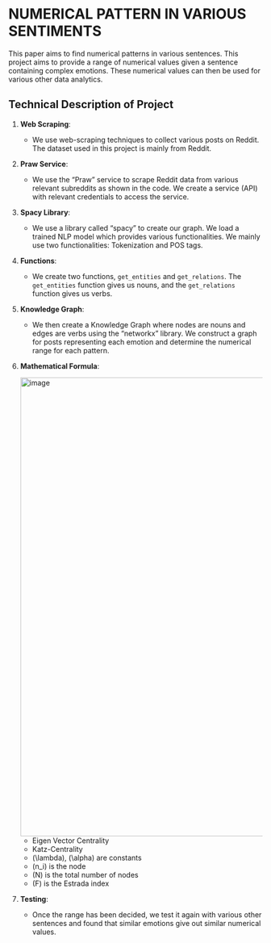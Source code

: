 # NUMERICAL PATTERN IN VARIOUS SENTIMENTS

This paper aims to find numerical patterns in various sentences. This project aims to provide a range of numerical values given a sentence containing complex emotions. These numerical values can then be used for various other data analytics.

## Technical Description of Project

1. **Web Scraping**:
    - We use web-scraping techniques to collect various posts on Reddit. The dataset used in this project is mainly from Reddit.

2. **Praw Service**:
    - We use the “Praw” service to scrape Reddit data from various relevant subreddits as shown in the code. We create a service (API) with relevant credentials to access the service.

3. **Spacy Library**:
    - We use a library called “spacy” to create our graph. We load a trained NLP model which provides various functionalities. We mainly use two functionalities: Tokenization and POS tags.

4. **Functions**:
    - We create two functions, `get_entities` and `get_relations`. The `get_entities` function gives us nouns, and the `get_relations` function gives us verbs.

5. **Knowledge Graph**:
    - We then create a Knowledge Graph where nodes are nouns and edges are verbs using the “networkx” library. We construct a graph for posts representing each emotion and determine the numerical range for each pattern.

6. **Mathematical Formula**:

    <img width="910" alt="image" src="https://github.com/user-attachments/assets/1a4eceae-8523-49f6-a3d8-aad2be6fc325">


    - Eigen Vector Centrality
    - Katz-Centrality
    - \(\lambda\), \(\alpha\) are constants
    - \(n_i\) is the node
    - \(N\) is the total number of nodes
    - \(F\) is the Estrada index

7. **Testing**:
    - Once the range has been decided, we test it again with various other sentences and found that similar emotions give out similar numerical values.
